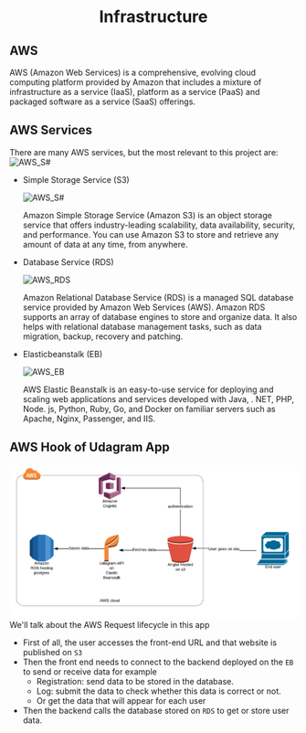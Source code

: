<h1 align="center"> Infrastructure </h1>

## AWS

AWS (Amazon Web Services) is a comprehensive, evolving cloud computing platform provided by Amazon that includes a mixture of infrastructure as a service (IaaS), platform as a service (PaaS) and packaged software as a service (SaaS) offerings.

## AWS Services

There are many AWS services, but the most relevant to this project are:
![AWS_S#](https://www.msp360.com/resources/wp-content/uploads/2017/10/s3-vs-ebs-vs-efs.png)

- Simple Storage Service (S3)

  ![AWS_S#](https://camo.qiitausercontent.com/a5b84b238d47b50551c65e16566993f9d9faeac6/68747470733a2f2f71696974612d696d6167652d73746f72652e73332e616d617a6f6e6177732e636f6d2f302f3131373437392f64343535383262392d623935642d373332622d656331382d3737633739613562623134332e6a706567)

  Amazon Simple Storage Service (Amazon S3) is an object storage service that offers industry-leading scalability, data availability, security, and performance. You can use Amazon S3 to store and retrieve any amount of data at any time, from anywhere.

- Database Service (RDS)

  ![AWS_RDS](https://scandiplan.dk/wp-content/uploads/2020/06/AWS-RDS.png)

  Amazon Relational Database Service (RDS) is a managed SQL database service provided by Amazon Web Services (AWS). Amazon RDS supports an array of database engines to store and organize data. It also helps with relational database management tasks, such as data migration, backup, recovery and patching.

- Elasticbeanstalk (EB)

  ![AWS_EB](https://intellipaat.com/blog/wp-content/uploads/2019/05/ElasticBeanstalkBenefits.jpg)

  AWS Elastic Beanstalk is an easy-to-use service for deploying and scaling web applications and services developed with Java, . NET, PHP, Node. js, Python, Ruby, Go, and Docker on familiar servers such as Apache, Nginx, Passenger, and IIS.

## AWS Hook of Udagram App

![AwsHook](infrstructureImg.png)
We'll talk about the AWS Request lifecycle in this app

- First of all, the user accesses the front-end URL and that website is published on `S3`
- Then the front end needs to connect to the backend deployed on the `EB` to send or receive data for example
  - Registration: send data to be stored in the database.
  - Log: submit the data to check whether this data is correct or not.
  - Or get the data that will appear for each user
- Then the backend calls the database stored on `RDS` to get or store user data.
